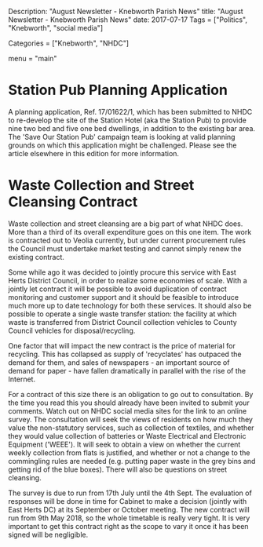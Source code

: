 Description: "August Newsletter - Knebworth Parish News"
title: "August Newsletter - Knebworth Parish News"
date: 2017-07-17
Tags = ["Politics", "Knebworth", "social media"]

Categories = ["Knebworth", "NHDC"]

menu = "main"







# Station Pub Planning Application



A planning application, Ref. 17/01622/1, which has been submitted to NHDC to re-develop the site of the Station Hotel (aka the Station Pub) to provide nine two bed and five one bed dwellings, in addition to the existing bar area. The 'Save Our Station Pub' campaign team is looking at valid planning grounds on which this application might be challenged. Please see the article elsewhere in this edition for more information.



# Waste Collection and Street Cleansing Contract



Waste collection and street cleansing are a big part of what NHDC does. More than a third of its overall expenditure goes on this one item. The work is contracted out to Veolia currently, but under current procurement rules the Council must undertake market testing and cannot simply renew the existing contract.



Some while ago it was decided to jointly procure this service with East Herts District Council, in order to realize some economies of scale. With a jointly let contract it will be possible to avoid duplication of contract monitoring and customer support and it should be feasible to introduce much more up to date technology for both these services. It should also be possible to operate a single waste transfer station: the facility at which waste is transferred from District Council collection vehicles to County Council vehicles for disposal/recycling.



One factor that will impact the new contract is the price of material for recycling. This has collapsed as supply of 'recyclates' has outpaced the demand for them, and sales of newspapers - an important source of demand for paper - have fallen dramatically in parallel with the rise of the Internet.



For a contract of this size there is an obligation to go out to consultation. By the time you read this you should already have been invited to submit your comments. Watch out on NHDC social media sites for the link to an online survey. The consultation will seek the views of residents on how much they value the non-statutory services, such as collection of textiles, and whether they would value collection of batteries or Waste Electrical and Electronic Equipment ('WEEE'). It will seek to obtain a view on whether the current weekly collection from flats is justified, and whether or not a change to the commingling rules are needed (e.g. putting paper waste in the grey bins and getting rid of the blue boxes). There will also be questions on street cleansing.



The survey is due to run from 17th July until the 4th Sept. The evaluation of responses will be done in time for Cabinet to make a decision (jointly with East Herts DC) at its September or October meeting. The new contract will run from 9th May 2018, so the whole timetable is really very tight. It is very important to get this contract right as the scope to vary it once it has been signed will be negligible.

